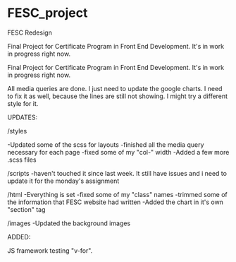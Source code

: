 # FESC_project
FESC Redesign

Final Project for Certificate Program in Front End Development. It's in work in progress right now.

Final Project for Certificate Program in Front End Development. It's in work in progress right now.

All media queries are done. I just need to update the google charts. I need to fix it as well, because the lines are still not showing.
I might try a different style for it. 

UPDATES:

/styles

-Updated some of the scss for layouts
-finished all the media query necessary for each page
-fixed some of my "col-" width
-Added a few more .scss files

/scripts
-haven't touched it since last week. It still have issues and i need to update it for the monday's assignment

/html
-Everything is set
-fixed some of my "class" names
-trimmed some of the information that FESC website had written
-Added the chart in it's own "section" tag

/images
-Updated the background images

ADDED:

JS framework testing "v-for".
